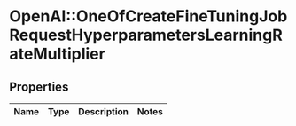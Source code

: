 # OpenAI::OneOfCreateFineTuningJobRequestHyperparametersLearningRateMultiplier

## Properties
Name | Type | Description | Notes
------------ | ------------- | ------------- | -------------


